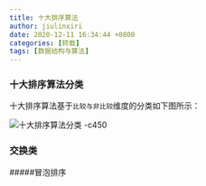 ```yaml
---
title: 十大排序算法
author: jiulinxiri
date: 2020-12-11 16:34:44 +0800
categories: [转载]
tags: [数据结构与算法]
---
```

### 十大排序算法分类
十大排序算法基于`比较与非比较`维度的分类如下图所示：

![十大排序算法分类 -c450](https://vip2.loli.net/2020/12/11/TjPyosWYNfB2kva.png)

### 交换类
#####冒泡排序
